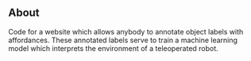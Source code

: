 ## About
Code for a website which allows anybody to annotate object labels with affordances. These annotated labels serve to train a machine learning model which interprets the environment of a teleoperated robot. 

